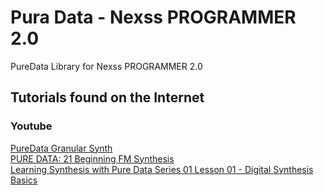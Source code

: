 # Pura Data - Nexss PROGRAMMER 2.0

PureData Library for Nexss PROGRAMMER 2.0

## Tutorials found on the Internet

### Youtube

[PureData Granular Synth](https://www.youtube.com/watch?v=wKZ38CC7TJw)  
[PURE DATA: 21 Beginning FM Synthesis](https://www.youtube.com/watch?v=DgeTHuDSgC0)  
[Learning Synthesis with Pure Data Series 01 Lesson 01 - Digital Synthesis Basics](https://www.youtube.com/watch?v=Fx5nTjUrK-g)
